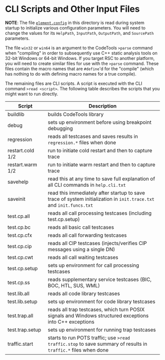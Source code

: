 # CLI Scripts and Other Input Files

**NOTE**: The file [`element.config`](/input/element.config.txt) in this directory is read
during system  startup to initialize various configuration parameters.  You will need to
change the values for its `HelpPath`, `InputPath`, `OutputPath`, and `SourcePath` parameters.

The file `win32` or `win64` is an argument to the CodeTools `>parse` command when "compiling"
in order to subsequently use C++ static analysis tools on 32-bit Windows or 64-bit Windows.
If you target RSC to another platform, you will need to create similar files for use with the
`>parse` command.  These files contain the macro names that are `#define`'d for the "compile"
(which has nothing to do with defining macro names for a true compile).

The remaining files are CLI scripts.  A script is executed with the CLI command `>read <script>`.
The following table describes the scripts that you might want to run directly.

Script | Description
------ | -----------
buildlib | builds CodeTools library
debug | sets up environment before using breakpoint debugging
regression | reads all testcases and saves results in `regression.*` files when done
restart.cold 1/2 | run to initiate cold restart and then to capture trace
restart.warm 1/2 | run to initiate warm restart and then to capture trace
savehelp | read this at any time to save full explanation of all CLI commands in `help.cli.txt`
saveinit | read this immediately after startup to save trace of system initialization in `init.trace.txt` and `init.funcs.txt`
test.cp.all | reads all call processing testcases (including test.cp.setup)
test.cp.bc | reads all basic call testcases
test.cp.cfx | reads all call forwarding testcases
test.cp.cip | reads all CIP testcases (injects/verifies CIP messages using a single DN)
test.cp.cwt | reads all call waiting testcases
test.cp.setup | sets up environment for call processing testcases               
test.cp.ss | reads supplementary service testcases (BIC, BOC, HTL, SUS, WML)
test.lib.all | reads all code library testcases
test.lib.setup | sets up environment for code library testcases
test.trap.all | reads all trap testcases, which turn POSIX signals and Windows structured exceptions into C++ exceptions
test.trap.setup | sets up environment for running trap testcases
traffic.start | starts to run POTS traffic; use `>read traffic.stop` to save summary of results in `traffic.*` files when done
